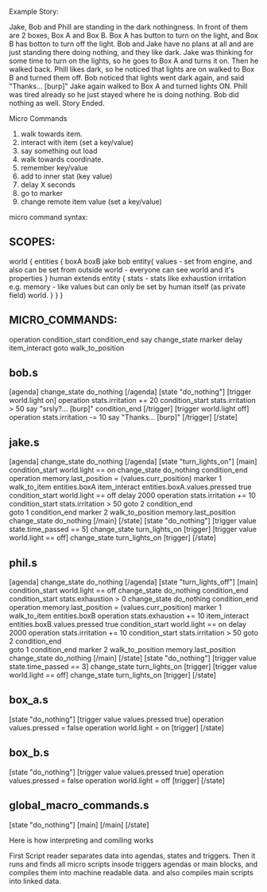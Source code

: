 Example Story:

Jake, Bob and Phill are standing in the dark nothingness. In front of them are 2 boxes, Box A and Box B.
Box A has button to turn on the light, and Box B has botton to turn off the light.
Bob and Jake have no plans at all and are just standing there doing nothing, and they like dark. 
Jake was thinking for some time to turn on the lights, so he goes to Box A and turns it on. Then he walked back.
Phill likes dark, so he noticed that lights are on walked to Box B and turned them off.
Bob noticed that lights went dark again, and said "Thanks... [burp]"
Jake again walked to Box A and turned lights ON. 
Phill was tired already so he just stayed where he is doing nothing. Bob did nothing as well.
Story Ended.


Micro Commands
1) walk towards item.
2) interact with item (set a key/value)
3) say something out load
4) walk towards coordinate.
5) remember key/value
6) add to inner stat (key value)
7) delay X seconds
8) go to marker
9) change remote item value (set a key/value)


micro command syntax:

SCOPES:
-------------------
world {
    entities {
        boxA
        boxB
        jake
        bob
        entity{
            values - set from engine, and also can be set from outside
            world - everyone can see world and it's properties
        }
        human extends entity {
            stats - stats like exhaustion irritation e.g.
            memory - like values but can only be set by human itself (as private field)
            world.
        }
    }
}

MICRO_COMMANDS:
----------------------
operation
condition_start
condition_end
say
change_state
marker
delay
item_interact
goto
walk_to_position


bob.s
--------
[agenda]
    change_state do_nothing
[/agenda]
[state "do_nothing"]
	[trigger world.light on]
		operation stats.irritation += 20
		condition_start stats.irritation > 50
			say "srsly?... [burp]"
		condition_end
	[/trigger]
	[trigger world.light off]
		operation stats.irritation -= 10
		say "Thanks... [burp]"
	[/trigger]
[/state]




jake.s
--------
[agenda]
	change_state do_nothing
[/agenda]
[state "turn_lights_on"]
	[main]
		condition_start world.light == on
			change_state do_nothing
		condition_end
		operation memory.last_position = (values.curr_position)
		marker 1
		walk_to_item entities.boxA
		item_interact entities.boxA.values.pressed true
		condition_start world.light == off
			delay 2000
			operation stats.irritation += 10
			condition_start stats.irritation > 50
				goto 2
			condition_end	
			goto 1
		condition_end
		marker 2
		walk_to_position memory.last_position
		change_state do_nothing
	[/main]
[/state]
[state "do_nothing"]
	[trigger value state.time_passed == 5]
		change_state turn_lights_on
	[trigger]
	[trigger value world.light == off]
		change_state turn_lights_on
	[trigger]
[/state]


phil.s
--------
[agenda]
	change_state do_nothing
[/agenda]
[state "turn_lights_off"]
	[main]
		condition_start world.light == off
			change_state do_nothing
		condition_end
		condition_start stats.exhaustion > 0
			change_state do_nothing
		condition_end		
		operation memory.last_position = (values.curr_position)
		marker 1
		walk_to_item entities.boxB
		operation stats.exhaustion += 10
		item_interact entities.boxB.values.pressed true
		condition_start world.light == on
			delay 2000
			operation stats.irritation += 10
			condition_start stats.irritation > 50
				goto 2
			condition_end	
			goto 1
		condition_end
		marker 2
		walk_to_position memory.last_position
		change_state do_nothing
	[/main]
[/state]
[state "do_nothing"]
	[trigger value state.time_passed == 3]
		change_state turn_lights_on
	[trigger]
	[trigger value world.light == off]
		change_state turn_lights_on
	[trigger]
[/state]


box_a.s
--------
[state "do_nothing"]
	[trigger value values.pressed true]
		operation values.pressed = false
		operation world.light = on
	[trigger]
[/state]

box_b.s
--------
[state "do_nothing"]
	[trigger value values.pressed true]
		operation values.pressed = false
		operation world.light = off
	[trigger]
[/state]


global_macro_commands.s
-------------------------
[state "do_nothing"]
    [main]
    [/main]
[/state]


Here is how interpreting and comiling works

First Script reader separates data into agendas, states and triggers.
Then it runs and finds all micro scripts insode triggers agendas or main blocks, and compiles them into
machine readable data. and also compiles main scripts into linked data.

